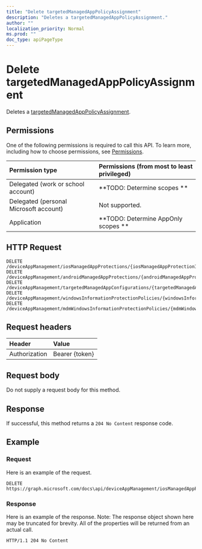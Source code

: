 ```yaml
---
title: "Delete targetedManagedAppPolicyAssignment"
description: "Deletes a targetedManagedAppPolicyAssignment."
author: ""
localization_priority: Normal
ms.prod: ""
doc_type: apiPageType
---
```


# Delete targetedManagedAppPolicyAssignment

Deletes a [targetedManagedAppPolicyAssignment](../resources/targetedmanagedapppolicyassignment.md).

## Permissions
One of the following permissions is required to call this API. To learn more, including how to choose permissions, see [Permissions](/concepts/permissions-reference.md).

|Permission type|Permissions (from most to least privileged)|
|:---|:---|
|Delegated (work or school account)|**TODO: Determine scopes **|
|Delegated (personal Microsoft account)|Not supported.|
|Application|**TODO: Determine AppOnly scopes **|

## HTTP Request
<!-- {
  "blockType": "ignored"
}
-->
``` http
DELETE /deviceAppManagement/iosManagedAppProtections/{iosManagedAppProtectionId}/assignments/{targetedManagedAppPolicyAssignmentId}
DELETE /deviceAppManagement/androidManagedAppProtections/{androidManagedAppProtectionId}/assignments/{targetedManagedAppPolicyAssignmentId}
DELETE /deviceAppManagement/targetedManagedAppConfigurations/{targetedManagedAppConfigurationId}/assignments/{targetedManagedAppPolicyAssignmentId}
DELETE /deviceAppManagement/windowsInformationProtectionPolicies/{windowsInformationProtectionPolicyId}/assignments/{targetedManagedAppPolicyAssignmentId}
DELETE /deviceAppManagement/mdmWindowsInformationProtectionPolicies/{mdmWindowsInformationProtectionPolicyId}/assignments/{targetedManagedAppPolicyAssignmentId}
```

## Request headers
|Header|Value|
|:---|:---|
|Authorization|Bearer {token}|

## Request body
Do not supply a request body for this method.

## Response
If successful, this method returns a `204 No Content` response code.

## Example

### Request
Here is an example of the request.
<!-- {
  "blockType": "request",
  "name": "delete_targetedmanagedapppolicyassignment"
}
-->
``` http
DELETE https://graph.microsoft.com/docs\api/deviceAppManagement/iosManagedAppProtections/{iosManagedAppProtectionId}/assignments/{targetedManagedAppPolicyAssignmentId}
```

### Response
Here is an example of the response. Note: The response object shown here may be truncated for brevity. All of the properties will be returned from an actual call.
<!-- {
  "blockType": "response",
  "truncated": true
}
-->
``` http
HTTP/1.1 204 No Content
```

